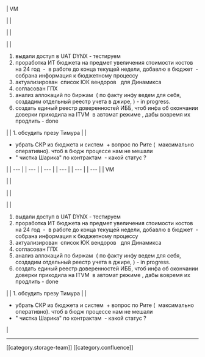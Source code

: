 





| VM

 | 
| 

 | 
| 

 | 
| 
1. выдали доступ в UAT DYNX - тестируем 
1. проработка ИТ бюджета на предмет увеличения стоимости костов  на 24 год  -  в работе до конца текущей недели, добавлю в бюджет  - cобрана информация к бюджетному процессу
1. актуализирован  список ЮК вендоров   для Динамикса
1. согласован ГПХ 
1. анализ аллокаций по биржам  ( по факту инфу ведем для себя, создадим отдельный реестр учета в джире, ) - in progress. 
1. создать единый реестр доверенностей ИББ, чтоб инфа об окончании доверки приходила на ITVM  в автомат режиме , дабы вовремя их продлить - done 

 | 
| 1. обсудить презу Тимура | 
| <ul><li>убрать СКР из бюджета и систем  + вопрос по Рите (  максимально оперативно). чтоб в бюдж процессе нам не мешали </li><li>" чистка Шарика" по контрактам  - какой статус ?</li></ul> | 
|  --- | 
|  --- | 
|  --- | 
|  --- | 
|  --- | 
|  --- | 
| VM

 | 
| 

 | 
| 

 | 
| 
1. выдали доступ в UAT DYNX - тестируем 
1. проработка ИТ бюджета на предмет увеличения стоимости костов  на 24 год  -  в работе до конца текущей недели, добавлю в бюджет  - cобрана информация к бюджетному процессу
1. актуализирован  список ЮК вендоров   для Динамикса
1. согласован ГПХ 
1. анализ аллокаций по биржам  ( по факту инфу ведем для себя, создадим отдельный реестр учета в джире, ) - in progress. 
1. создать единый реестр доверенностей ИББ, чтоб инфа об окончании доверки приходила на ITVM  в автомат режиме , дабы вовремя их продлить - done 

 | 
| 1. обсудить презу Тимура | 
| <ul><li>убрать СКР из бюджета и систем  + вопрос по Рите (  максимально оперативно). чтоб в бюдж процессе нам не мешали </li><li>" чистка Шарика" по контрактам  - какой статус ?</li></ul> | 







*****

[[category.storage-team]] 
[[category.confluence]] 
